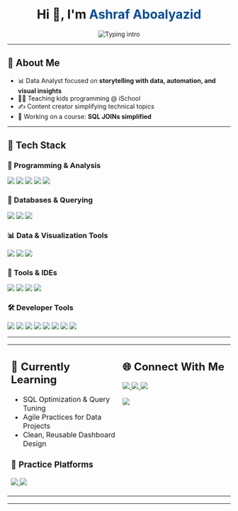 <h1 align="center">Hi 👋, I'm <span style="color:#004c98;">Ashraf Aboalyazid</span></h1>

<p align="center">
  <img src="https://readme-typing-svg.demolab.com?font=Fira+Code&weight=600&size=22&pause=1000&color=004C98&center=true&vCenter=true&width=500&lines=Data+Analyst+%F0%9F%93%8A;Educator+%7C+Content+Creator;Python+%7C+SQL+%7C+Power+BI+%7C+Excel;Turning+data+into+insights+%E2%9C%85" alt="Typing intro" />
</p>

---

## 🧠 About Me

- 📊 Data Analyst focused on **storytelling with data, automation, and visual insights**
- 👨‍💼 Teaching kids programming @ iSchool
- ✍️ Content creator simplifying technical topics
- 🚀 Working on a course: **SQL JOINs simplified**

---

## 💼 Tech Stack

### 🐍 Programming & Analysis
<p>
  <img src="https://img.shields.io/badge/-Python-000?&logo=Python" />
  <img src="https://img.shields.io/badge/-Pandas-000?&logo=pandas" />
  <img src="https://img.shields.io/badge/-NumPy-000?&logo=numpy" />
  <img src="https://img.shields.io/badge/-Matplotlib-000?&logo=matplotlib" />
  <img src="https://img.shields.io/badge/-Seaborn-000?&logo=python" />
</p>

### 💾 Databases & Querying
<p>
  <img src="https://img.shields.io/badge/-MySQL-000?&logo=MySQL" />
  <img src="https://img.shields.io/badge/-PostgreSQL-000?&logo=PostgreSQL" />
  <img src="https://img.shields.io/badge/-SQL%20Server-000?&logo=Microsoft-SQL-Server" />
</p>

### 📊 Data & Visualization Tools
<p>
  <img src="https://img.shields.io/badge/-Excel-000?&logo=Microsoft-Excel" />
  <img src="https://img.shields.io/badge/-Google%20Sheets-000?&logo=Google-Sheets" />
  <img src="https://img.shields.io/badge/-Power%20BI-000?&logo=Power-BI" />
</p>

### 🧪 Tools & IDEs
<p>
  <img src="https://img.shields.io/badge/-Jupyter-000?&logo=Jupyter" />
  <img src="https://img.shields.io/badge/-Anaconda-000?&logo=Anaconda" />
  <img src="https://img.shields.io/badge/-PyCharm-000?&logo=PyCharm" />
  <img src="https://img.shields.io/badge/-VS%20Code-000?&logo=Visual-Studio-Code" />
</p>

### 🛠️ Developer Tools
<p>
  <img src="https://img.shields.io/badge/-Git-000?&logo=Git" />
  <img src="https://img.shields.io/badge/-GitHub-000?&logo=GitHub" />
  <img src="https://img.shields.io/badge/-GitHub%20Desktop-000?&logo=GitHub" />
  <img src="https://img.shields.io/badge/-Google%20Colab-000?&logo=Google-Colab" />
  <img src="https://img.shields.io/badge/-Postman-000?&logo=Postman" />
  <img src="https://img.shields.io/badge/-Notion-000?&logo=Notion" />
  <img src="https://img.shields.io/badge/-Markdown-000?&logo=Markdown" />
  <img src="https://img.shields.io/badge/-CLI%20%2F%20Terminal-000?&logo=Powershell" />
</p>

---

<table width="100%" style="table-layout: fixed;">
  <tr>
    <td valign="top" width="50%">

## 🚀 Currently Learning

- SQL Optimization & Query Tuning  
- Agile Practices for Data Projects  
- Clean, Reusable Dashboard Design

### 🧪 Practice Platforms
<p>
  <a href="https://leetcode.com/u/agaboalyazid/">
    <img src="https://img.shields.io/badge/-LeetCode-000?&logo=LeetCode" />
  </a>
  <a href="https://www.hackerrank.com/profile/agaboalyazid">
    <img src="https://img.shields.io/badge/-HackerRank-000?&logo=HackerRank" />
  </a>
</p>

</td>
    <td valign="top" width="50%">

## 🌐 Connect With Me

<p>
  <a href="https://www.linkedin.com/in/agaboalyazid">
    <img src="https://img.shields.io/badge/-LinkedIn-004C98?&logo=LinkedIn&logoColor=white" />
  </a>
  <a href="mailto:agaboalyazid@gmail.com">
    <img src="https://img.shields.io/badge/-Gmail-F26522?&logo=Gmail&logoColor=white" />
  </a>
  <a href="https://github.com/agaboalyazid">
    <img src="https://img.shields.io/badge/-GitHub_Profile-000?&logo=GitHub&logoColor=white" />
  </a>
</p>

<p>
  <img src="https://github-readme-stats.vercel.app/api/top-langs/?username=agaboalyazid&layout=compact&theme=default&title_color=004C98&icon_color=f26522" />
</p>

</td>
  </tr>
</table>

---

